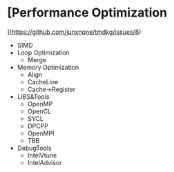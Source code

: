 # [Performance Optimization](https://github.com/junxnone/tmdkg/issues/8)
- SIMD
- Loop Optimization
  - Merge
- Memory Optimization
  - Align
  - CacheLine
  - Cache->Register
- LIBS&Tools
  - OpenMP
  - OpenCL
  - SYCL
  - DPCPP
  - OpenMPI
  - TBB
- DebugTools
  - IntelVtune
  - IntelAdvisor
